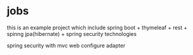 # jobs
this is an example project which include spring boot + thymeleaf + rest + spinng jpa(hibernate) + spring security technologies

spring security with mvc web configure adapter    
